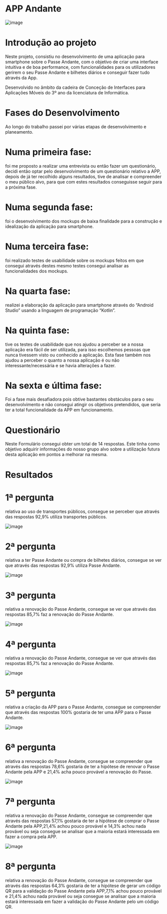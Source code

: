 # APP Andante

![image](https://github.com/DarioRodrigues17/App_Andante/assets/133675148/aa5ec6f3-1a86-4cdb-8055-a40e827a126b)

# Introdução ao projeto
Neste projeto, consistiu no desenvolvimento de uma aplicação para smartphone sobre o Passe Andante, com o objetivo de criar uma interface intuitiva e de boa performance, com funcionalidades para os utilizadores gerirem o seu Passe Andante e bilhetes diários e conseguir fazer tudo através da App. 

Desenvolvido no âmbito da cadeira de Conceção de Interfaces para Aplicações Móveis do 3º ano da licenciatura de Informática.

# Fases do Desenvolvimento

Ao longo do trabalho passei por várias etapas de desenvolvimento e planeamento.


# Numa primeira fase:

 foi me proposto a realizar uma entrevista ou então fazer um questionário, decidi então optar pelo desenvolvimento de um questionário relativo a APP, depois de já ter recolhido alguns resultados, tive de analisar e compreender o meu público alvo, para que com estes resultados conseguisse seguir para a próxima fase.

# Numa segunda fase:

 foi o desenvolvimento dos mockups de baixa finalidade para a construção e idealização da aplicação para smartphone.

# Numa terceira fase:

 foi realizado testes de usabilidade sobre os mockups feitos em que consegui através destes mesmo testes consegui analisar as funcionalidades dos mockups.


# Na quarta fase: 

realizei a elaboração da aplicação para smartphone através do “Android Studio” usando a linguagem de programação “Kotlin”.


# Na quinta fase:

tive os testes de usabilidade que nos ajudou a perceber se a nossa aplicação era fácil de ser utilizada, para isso escolhemos pessoas que nunca tivessem visto ou conhecido a aplicação. Esta fase também nos ajudou a perceber o quanto a nossa aplicação é ou não interessante/necessária e se havia alterações a fazer.

# Na sexta e última fase:

Foi a fase mais desafiadora pois obtive bastantes obstáculos para o seu desenvolvimento e não consegui atingir os objetivos pretendidos, que seria ter a total funcionalidade da APP em funcionamento.

# Questionário

Neste Formulário consegui obter um total de 14 respostas. Este tinha como objetivo adquirir informações do nosso grupo alvo sobre a utilização futura desta aplicação em pontos a melhorar na mesma.

# Resultados


# 1ª pergunta
relativa ao uso de transportes públicos, consegue se perceber que através das respostas 92,9% utiliza transportes públicos.

![image](https://github.com/DarioRodrigues17/App_Andante/assets/133675148/f0de47b1-52c9-449c-bd49-dda1c2cd5798)

# 2ª pergunta 
relativa a ter Passe Andante ou compra de bilhetes diários, consegue se ver que através das respostas 92,9% utiliza Passe Andante.

![image](https://github.com/DarioRodrigues17/App_Andante/assets/133675148/0514b95f-373e-46dd-b4c6-6d2dec5ecede)

# 3ª pergunta 
relativa a renovação do Passe Andante, consegue se ver que através das respostas 85,7% faz a renovação do Passe Andante.

![image](https://github.com/DarioRodrigues17/App_Andante/assets/133675148/765169cb-447e-4777-818b-9f0ea40fe71a)

# 4ª pergunta 
relativa a renovação do Passe Andante, consegue se ver que através das respostas 85,7% faz a renovação do Passe Andante.

![image](https://github.com/DarioRodrigues17/App_Andante/assets/133675148/3f574b2f-7e2b-4a9a-bb7f-4ec020ddd595)

# 5ª pergunta
relativa a criação da APP para o Passe Andante, consegue se compreender que através das respostas 100% gostaria de ter uma APP para o Passe Andante.

![image](https://github.com/DarioRodrigues17/App_Andante/assets/133675148/43fe7464-1294-4ba8-b89e-20cca45019bf)

# 6ª pergunta
relativa a renovação do Passe Andante, consegue se compreender que através das respostas 78,6% gostaria de ter a hipótese de renovar o Passe Andante pela APP e 21,4% acha pouco provável a renovação do Passe. 

![image](https://github.com/DarioRodrigues17/App_Andante/assets/133675148/e161a557-9b72-4ddb-b3c6-2bcb5877d13e)

# 7ª pergunta 
relativa a renovação do Passe Andante, consegue se compreender que através das respostas 57,1% gostaria de ter a hipótese de comprar o Passe Andante pela 
APP,21,4% achou pouco provável e 14,3% achou nada provável ou seja consegue se analisar que a maioria estará interessada em fazer a compra pela APP.

![image](https://github.com/DarioRodrigues17/App_Andante/assets/133675148/d8189cb3-4f79-44e8-81dc-10c8a872ef06)

# 8ª pergunta 
relativa a renovação do Passe Andante, consegue se compreender que através das respostas 64,3% gostaria de ter a hipótese de gerar um código QR para a validação do Passe Andante pela APP,7,1% achou pouco provável e 21,4% achou nada provável ou seja consegue se analisar que a maioria estará interessada em fazer a validação do Passe Andante pelo um código QR.







